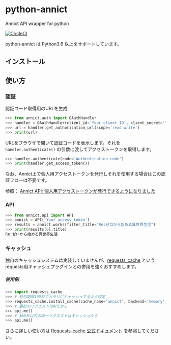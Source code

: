 # python-annict
Annict API wrapper for python

[![CircleCI](https://circleci.com/gh/kk6/python-annict.svg?style=svg)](https://circleci.com/gh/kk6/python-annict)

python-annict は Python3.6 以上をサポートしています。

## インストール

## 使い方

### 認証

認証コード取得用のURLを生成

```python
>>> from annict.auth import OAuthHandler
>>> handler = OAuthHandler(client_id='Your client ID', client_secret='Your client secret')
>>> url = handler.get_authorization_url(scope='read write')
>>> print(url)
```

URLをブラウザで開いて認証コードを表示します。それを `handler.authenticate()` の引数に渡してアクセストークンを取得します。

```python
>>> handler.authenticate(code='Authentication code')
>>> print(handler.get_access_token())
```

なお、Annict上で個人用アクセストークンを発行しそれを使用する場合はこの認証フローは不要です。

参照： [Annict API: 個人用アクセストークンが発行できるようになりました](http://blog.annict.com/post/157138114218/personal-access-token)

### API


```python
>>> from annict.api import API
>>> annict = API('Your access token')
>>> results = annict.works(filter_title="Re:ゼロから始める異世界生活")
>>> print(results[0].title)
Re:ゼロから始める異世界生活
```

### キャッシュ

独自のキャッシュシステムは実装していませんが、[requests_cache](https://github.com/reclosedev/requests-cache) というrequests用キャッシュプラグインとの併用を強くおすすめします。

##### 使用例

```python
>>> import requests_cache
>>> # 有効期限300秒でメモリにキャッシュするよう設定
>>> requests_cache.install_cache(cache_name='annict', backend='memory', expire_after=300)
>>> # 最初のリクエストはAPIから
>>> api.me()
>>> # 300秒以内の同一リクエストはキャッシュから
>>> api.me()
```

さらに詳しい使い方は [Requests-cache 公式ドキュメント](https://requests-cache.readthedocs.io/en/latest/) を参照してください。